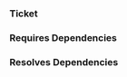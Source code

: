 ### Ticket
<!---
  Does this work have a corresponding ticket?

  Please link your Jira ticket by including it in one of the following reference:
    - the PR title
    - branch name
    - commit message
  
  By referencing it, it will let the QA team to know what to watch out for when creating a new release.

  Example:

  [LINK-777](https://smartcontract-it.atlassian.net/browse/LINK-777)
--> 

### Requires Dependencies
<!---
  Does this work depend on other open PRs?

  Please list other PRs that are blocking this PR.

  Example:

  - https://github.com/smartcontractkit/chainlink-common/pull/7777777
-->

### Resolves Dependencies
<!---
  Does this work support other open PRs? 

  Please list other PRs that are waiting for this PR to be merged.

  Example:

  - https://github.com/smartcontractkit/ccip/pull/7777777
-->
